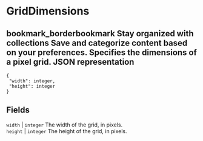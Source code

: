  
#  GridDimensions 
bookmark_borderbookmark Stay organized with collections  Save and categorize content based on your preferences.
Specifies the dimensions of a pixel grid.
JSON representation  
---  
```
{
 "width": integer,
 "height": integer
}
```
  
Fields  
---  
`width` |  `integer` The width of the grid, in pixels.  
`height` |  `integer` The height of the grid, in pixels.  
